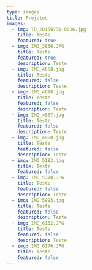 ```yaml
---
type: images
title: Projetos
images:
  - img: TD_20150731-0016.jpg
    title: Teste
    featured: true
  - img: IMG_3866.JPG
    title: Teste
    featured: true
    description: Teste
  - img: IMG_4658.jpg
    title: Teste
    featured: false
    description: Teste
  - img: IMG_4698.jpg
    title: Teste
    featured: false
    description: Teste
  - img: IMG_4887.jpg
    title: Teste
    featured: false
    description: Teste
  - img: IMG_4980.jpg
    title: Teste
    featured: false
    description: Teste
  - img: IMG_5183.jpg
    title: Teste
    featured: false
  - img: IMG_5370.JPG
    title: Teste
    featured: false
    description: Teste
  - img: IMG_5995.jpg
    title: Teste
    featured: false
    description: Teste
  - img: IMG_6162.JPG
    title: Teste
    featured: false
    description: Teste
  - img: IMG_6176.JPG
    title: Teste
    featured: false
---
```

